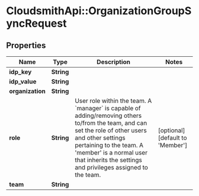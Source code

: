 # CloudsmithApi::OrganizationGroupSyncRequest

## Properties
Name | Type | Description | Notes
------------ | ------------- | ------------- | -------------
**idp_key** | **String** |  | 
**idp_value** | **String** |  | 
**organization** | **String** |  | 
**role** | **String** |  User role within the team.   A &#x60;manager&#x60; is capable of adding/removing others to/from the team, and  can set the role of other users and other settings pertaining to the  team.   A &#39;member&#39; is a normal user that inherits the settings and privileges  assigned to the team.  | [optional] [default to &#39;Member&#39;]
**team** | **String** |  | 


